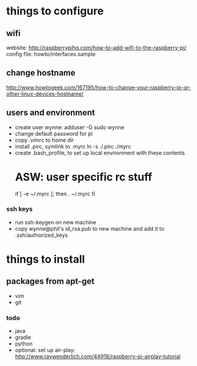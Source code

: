# things to configure

## wifi 

website: http://raspberrypihq.com/how-to-add-wifi-to-the-raspberry-pi/
config file: howto/interfaces.sample

## change hostname

http://www.howtogeek.com/167195/how-to-change-your-raspberry-pi-or-other-linux-devices-hostname/

## users and environment

* create user wynne: 
    adduser -G sudo wynne
* change default password for pi
* copy .vimrc to home dir
* install .pirc, symlink to .myrc
    ln -s ./.pirc ./myrc    
* create .bash\_profile, to set up local environment with these contents
    # ASW: user specific rc stuff
    if [ -e ~/.myrc ]; then
	. ~/.myrc
    fi

### ssh keys
* run ssh-keygen on new machine
* copy wynne@phil's id\_rsa.pub to new machine and add it to .ssh/authorized\_keys

# things to install

## packages from apt-get

* vim
* git

### todo

* java
* gradle
* python
* optional: set up air-play: http://www.raywenderlich.com/44918/raspberry-pi-airplay-tutorial
